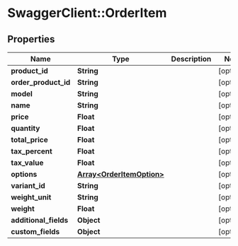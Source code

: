 # SwaggerClient::OrderItem

## Properties
Name | Type | Description | Notes
------------ | ------------- | ------------- | -------------
**product_id** | **String** |  | [optional] 
**order_product_id** | **String** |  | [optional] 
**model** | **String** |  | [optional] 
**name** | **String** |  | [optional] 
**price** | **Float** |  | [optional] 
**quantity** | **Float** |  | [optional] 
**total_price** | **Float** |  | [optional] 
**tax_percent** | **Float** |  | [optional] 
**tax_value** | **Float** |  | [optional] 
**options** | [**Array&lt;OrderItemOption&gt;**](OrderItemOption.md) |  | [optional] 
**variant_id** | **String** |  | [optional] 
**weight_unit** | **String** |  | [optional] 
**weight** | **Float** |  | [optional] 
**additional_fields** | **Object** |  | [optional] 
**custom_fields** | **Object** |  | [optional] 


